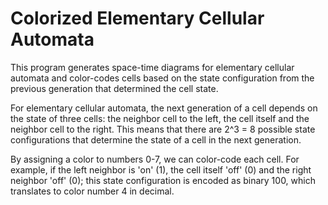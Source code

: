 # Colorized Elementary Cellular Automata

This program generates space-time diagrams for elementary cellular automata and color-codes cells based on the state configuration from the previous generation that determined the cell state.

For elementary cellular automata, the next generation of a cell depends on the state of three cells: the neighbor cell to the left, the cell itself and the neighbor cell to the right.
This means that there are 2^3 = 8 possible state configurations that determine the state of a cell in the next generation.

By assigning a color to numbers 0-7, we can color-code each cell.
For example, if the left neighbor is 'on' (1), the cell itself 'off' (0) and the right neighbor 'off' (0); this state configuration is encoded as binary 100, which translates to color number 4 in decimal.
